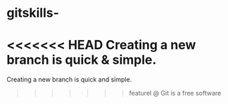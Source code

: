 # gitskills-
<<<<<<< HEAD
Creating a new branch is quick & simple.
=======
Creating a new branch is quick and simple.
>>>>>>> featurel
@
Git is a free software
